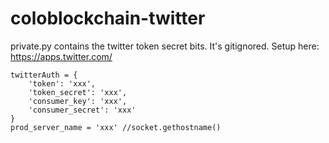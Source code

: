 # coloblockchain-twitter

private.py contains the twitter token secret bits. It's gitignored.
Setup here: https://apps.twitter.com/

```
twitterAuth = {
    'token': 'xxx',
    'token_secret': 'xxx',
    'consumer_key': 'xxx',
    'consumer_secret': 'xxx'
}
prod_server_name = 'xxx' //socket.gethostname()
```

